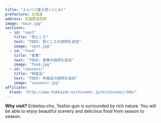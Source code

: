 ```yaml
---
title: "えんべつ富士見(ふじみ)"
prefecture: 北海道
address: 天塩郡遠別町
image: "main.jpg"
sections:
  - id: "spot"
    title: "見どころ"
    text: "TODO: 見どころの説明を追加"
    image: "spot.jpg"
  - id: "food"
    title: "食事"
    text: "TODO: 食事の説明を追加"
    image: "food.jpg"
  - id: "souvenir"
    title: "特産品"
    text: "TODO: 特産品の説明を追加"
    image: "souvenir.jpg"
affiliate:
  klook: "http://www.hokkaido-michinoeki.jp/michinoeki/389/"
---
```


**Why visit?** Enbetsu-cho, Teshio-gun is surrounded by rich nature. You will be able to enjoy beautiful scenery and delicious food from season to season.
